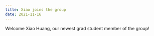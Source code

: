 ```yaml
---
title: Xiao joins the group
date: 2021-11-16
---
```


Welcome Xiao Huang, our newest grad student member of the group!

<!--more-->
